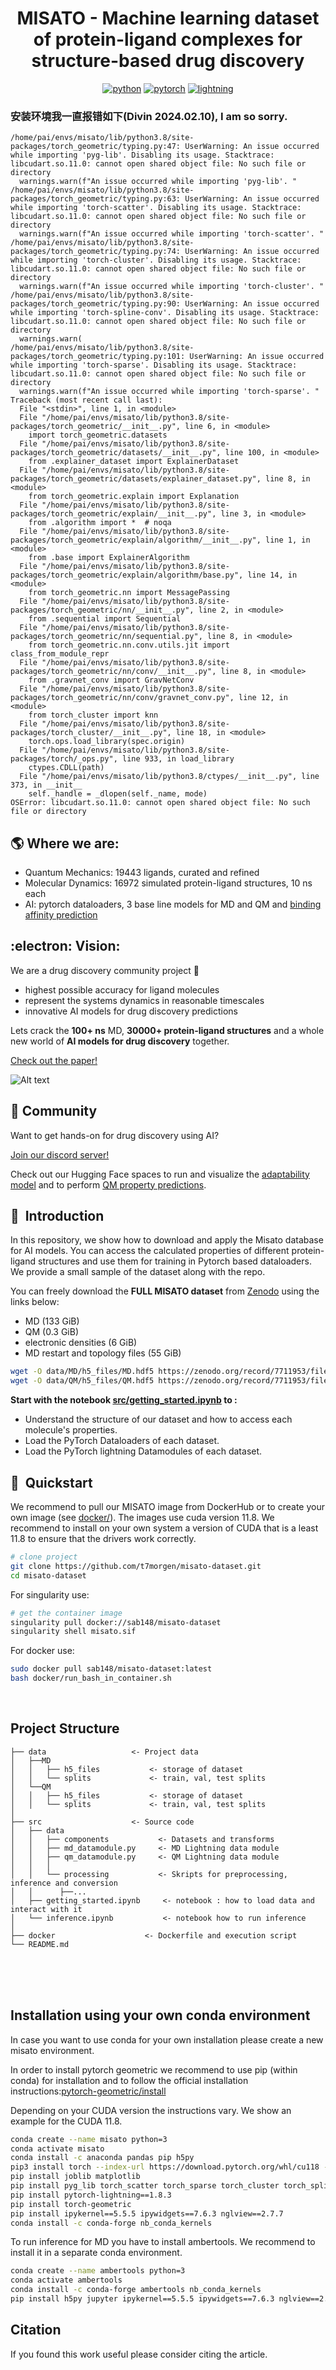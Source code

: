 <div align="center">

# MISATO - Machine learning dataset of protein-ligand complexes for structure-based drug discovery 

[![python](https://img.shields.io/badge/-Python_3.7_%7C_3.8_%7C_3.9_%7C_3.10-blue?logo=python&logoColor=white)](https://github.com/pre-commit/pre-commit)
[![pytorch](https://img.shields.io/badge/PyTorch_1.10+-ee4c2c?logo=pytorch&logoColor=white)](https://pytorch.org/get-started/locally/)
[![lightning](https://img.shields.io/badge/-Lightning_1.8+-792ee5?logo=pytorchlightning&logoColor=white)](https://pytorchlightning.ai/)

</div>

### 安装环境我一直报错如下(Divin 2024.02.10), I am so sorry.

```angular2html
/home/pai/envs/misato/lib/python3.8/site-packages/torch_geometric/typing.py:47: UserWarning: An issue occurred while importing 'pyg-lib'. Disabling its usage. Stacktrace: libcudart.so.11.0: cannot open shared object file: No such file or directory
  warnings.warn(f"An issue occurred while importing 'pyg-lib'. "
/home/pai/envs/misato/lib/python3.8/site-packages/torch_geometric/typing.py:63: UserWarning: An issue occurred while importing 'torch-scatter'. Disabling its usage. Stacktrace: libcudart.so.11.0: cannot open shared object file: No such file or directory
  warnings.warn(f"An issue occurred while importing 'torch-scatter'. "
/home/pai/envs/misato/lib/python3.8/site-packages/torch_geometric/typing.py:74: UserWarning: An issue occurred while importing 'torch-cluster'. Disabling its usage. Stacktrace: libcudart.so.11.0: cannot open shared object file: No such file or directory
  warnings.warn(f"An issue occurred while importing 'torch-cluster'. "
/home/pai/envs/misato/lib/python3.8/site-packages/torch_geometric/typing.py:90: UserWarning: An issue occurred while importing 'torch-spline-conv'. Disabling its usage. Stacktrace: libcudart.so.11.0: cannot open shared object file: No such file or directory
  warnings.warn(
/home/pai/envs/misato/lib/python3.8/site-packages/torch_geometric/typing.py:101: UserWarning: An issue occurred while importing 'torch-sparse'. Disabling its usage. Stacktrace: libcudart.so.11.0: cannot open shared object file: No such file or directory
  warnings.warn(f"An issue occurred while importing 'torch-sparse'. "
Traceback (most recent call last):
  File "<stdin>", line 1, in <module>
  File "/home/pai/envs/misato/lib/python3.8/site-packages/torch_geometric/__init__.py", line 6, in <module>
    import torch_geometric.datasets
  File "/home/pai/envs/misato/lib/python3.8/site-packages/torch_geometric/datasets/__init__.py", line 100, in <module>
    from .explainer_dataset import ExplainerDataset
  File "/home/pai/envs/misato/lib/python3.8/site-packages/torch_geometric/datasets/explainer_dataset.py", line 8, in <module>
    from torch_geometric.explain import Explanation
  File "/home/pai/envs/misato/lib/python3.8/site-packages/torch_geometric/explain/__init__.py", line 3, in <module>
    from .algorithm import *  # noqa
  File "/home/pai/envs/misato/lib/python3.8/site-packages/torch_geometric/explain/algorithm/__init__.py", line 1, in <module>
    from .base import ExplainerAlgorithm
  File "/home/pai/envs/misato/lib/python3.8/site-packages/torch_geometric/explain/algorithm/base.py", line 14, in <module>
    from torch_geometric.nn import MessagePassing
  File "/home/pai/envs/misato/lib/python3.8/site-packages/torch_geometric/nn/__init__.py", line 2, in <module>
    from .sequential import Sequential
  File "/home/pai/envs/misato/lib/python3.8/site-packages/torch_geometric/nn/sequential.py", line 8, in <module>
    from torch_geometric.nn.conv.utils.jit import class_from_module_repr
  File "/home/pai/envs/misato/lib/python3.8/site-packages/torch_geometric/nn/conv/__init__.py", line 8, in <module>
    from .gravnet_conv import GravNetConv
  File "/home/pai/envs/misato/lib/python3.8/site-packages/torch_geometric/nn/conv/gravnet_conv.py", line 12, in <module>
    from torch_cluster import knn
  File "/home/pai/envs/misato/lib/python3.8/site-packages/torch_cluster/__init__.py", line 18, in <module>
    torch.ops.load_library(spec.origin)
  File "/home/pai/envs/misato/lib/python3.8/site-packages/torch/_ops.py", line 933, in load_library
    ctypes.CDLL(path)
  File "/home/pai/envs/misato/lib/python3.8/ctypes/__init__.py", line 373, in __init__
    self._handle = _dlopen(self._name, mode)
OSError: libcudart.so.11.0: cannot open shared object file: No such file or directory
```

## :earth_americas: Where we are:
- Quantum Mechanics: 19443 ligands, curated and refined
- Molecular Dynamics: 16972 simulated protein-ligand structures, 10 ns each 
- AI: pytorch dataloaders, 3 base line models for MD and QM and [binding affinity prediction](https://github.com/kierandidi/misato-affinity)

## :electron: Vision:
We are a drug discovery community project :hugs:
- highest possible accuracy for ligand molecules
- represent the systems dynamics in reasonable timescales
- innovative AI models for drug discovery predictions

Lets crack the **100+ ns** MD, **30000+ protein-ligand structures** and a whole new world of **AI models for drug discovery** together.

[Check out the paper!](https://www.biorxiv.org/content/10.1101/2023.05.24.542082v2)

![Alt text](logo.jpg?raw=true "MISATO")

## :purple_heart: Community

Want to get hands-on for drug discovery using AI?


[Join our discord server!](https://discord.gg/tGaut92VYB)

Check out our Hugging Face spaces to run and visualize the [adaptability model](https://huggingface.co/spaces/MISATO-dataset/Adaptability_protein_dynamics) and to perform [QM property predictions](https://huggingface.co/spaces/MISATO-dataset/qm_property_calculation).

## 📌  Introduction 
 
In this repository, we show how to download and apply the Misato database for AI models. You can access the calculated properties of different protein-ligand structures and use them for training in Pytorch based dataloaders. We provide a small sample of the dataset along with the repo.

You can freely download the **FULL MISATO dataset** from [Zenodo](https://zenodo.org/record/7711953) using the links below:

- MD (133 GiB)
- QM (0.3 GiB)
- electronic densities (6 GiB)
- MD restart and topology files (55 GiB)
 

```bash
wget -O data/MD/h5_files/MD.hdf5 https://zenodo.org/record/7711953/files/MD.hdf5
wget -O data/QM/h5_files/QM.hdf5 https://zenodo.org/record/7711953/files/QM.hdf5
```

**Start with the notebook [src/getting_started.ipynb](src/getting_started.ipynb) to :**

- Understand the structure of our dataset and how to access each molecule's properties.
- Load the PyTorch Dataloaders of each dataset.
- Load the PyTorch lightning Datamodules of each dataset.



## 🚀  Quickstart

We recommend to pull our MISATO image from DockerHub or to create your own image (see [docker/](docker/)).  The images use cuda version 11.8. We recommend to install on your own system a version of CUDA that is a least 11.8 to ensure that the drivers work correctly.

```bash
# clone project
git clone https://github.com/t7morgen/misato-dataset.git
cd misato-dataset
```
For singularity use:
```bash
# get the container image
singularity pull docker://sab148/misato-dataset
singularity shell misato.sif
```

For docker use: 

```bash
sudo docker pull sab148/misato-dataset:latest
bash docker/run_bash_in_container.sh
```

<br>


## Project Structure

```
├── data                   <- Project data
│   ├──MD 
│   │   ├── h5_files           <- storage of dataset
│   │   └── splits             <- train, val, test splits
│   └──QM
│   │   ├── h5_files           <- storage of dataset
│   │   └── splits             <- train, val, test splits
│
├── src                    <- Source code
│   ├── data                    
│   │   ├── components           <- Datasets and transforms
│   │   ├── md_datamodule.py     <- MD Lightning data module
│   │   ├── qm_datamodule.py     <- QM Lightning data module
│   │   │
│   │   └── processing           <- Skripts for preprocessing, inference and conversion
│   │      ├──...    
│   ├── getting_started.ipynb     <- notebook : how to load data and interact with it
│   └── inference.ipynb           <- notebook how to run inference
│
├── docker                    <- Dockerfile and execution script 
└── README.md
```

<br>
<br>

<br>


## Installation using your own conda environment

In case you want to use conda for your own installation please create a new misato environment.

In order to install pytorch geometric we recommend to use pip (within conda) for installation and to follow the official installation instructions:[pytorch-geometric/install](
https://pytorch-geometric.readthedocs.io/en/latest/install/installation.html)

Depending on your CUDA version the instructions vary. We show an example for the CUDA 11.8.

```bash
conda create --name misato python=3
conda activate misato
conda install -c anaconda pandas pip h5py
pip3 install torch --index-url https://download.pytorch.org/whl/cu118 --no-cache
pip install joblib matplotlib
pip install pyg_lib torch_scatter torch_sparse torch_cluster torch_spline_conv -f https://data.pyg.org/whl/torch-2.0.0+cu118.html
pip install pytorch-lightning==1.8.3
pip install torch-geometric
pip install ipykernel==5.5.5 ipywidgets==7.6.3 nglview==2.7.7
conda install -c conda-forge nb_conda_kernels

```

To run inference for MD you have to install ambertools. We recommend to install it in a separate conda environment.

```bash
conda create --name ambertools python=3
conda activate ambertools
conda install -c conda-forge ambertools nb_conda_kernels
pip install h5py jupyter ipykernel==5.5.5 ipywidgets==7.6.3 nglview==2.7.7
```

## Citation
If you found this work useful please consider citing the article.
